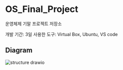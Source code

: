 # OS_Final_Project
운영체제 기말 프로젝트 저장소

개발 기간: 3일
사용한 도구: Virtual Box, Ubuntu, VS code

## Diagram
![structure drawio](https://user-images.githubusercontent.com/67461878/172603613-218f39d4-001f-469a-9c7c-4aaa83830786.png)
